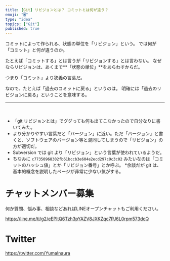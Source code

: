 ```yaml
---
title: [Git] リビジョンとは？ コミットとは何が違う？
emoji: "🖥"
type: "idea"
topics: ["Git"]
published: true
---
```


コミットによって作られる、状態の単位を「リビジョン」という。
では何が「コミット」と何が違うのか。

たとえば「コミットする」とは言うが「リビジョンする」とは言わない。
なぜならリビジョンは、あくまで**「状態の単位」**をあらわすからだ。

つまり「コミット」より狭義の言葉だ。

なので、たとえば「過去のコミットに戻る」というのは。
明確には「過去のリビジョンに戻る」ということを意味する。
　

***
　
* 「git リビジョンとは」でググっても何も出てこなかったので自分なりに書いてみた。
* より分かりやすい言葉だと「バージョン」に近い。ただ「バージョン」と書くと、ソフトウェアのバージョン等と混同してしまうので「リビジョン」の方が適切だ。
* Subversion では git より「リビジョン」という言葉が使われているようだ。
* ちなみに `c77350968302fb61bccb3e604e2ecd297c9c3c02` みたいなのは「コミットのハッシュ値」とか「リビジョン番号」とか呼ぶ。
*余談だが git は、基本的概念を説明したページが非常に少ない気がする。








<!-- Update From Qiita API -->

# チャットメンバー募集


何か質問、悩み事、相談などあればLINEオープンチャットもご利用ください。

https://line.me/ti/g2/eEPltQ6Tzh3pYAZV8JXKZqc7PJ6L0rpm573dcQ





# Twitter


https://twitter.com/YumaInaura


<!-- Update From Qiita API -->


